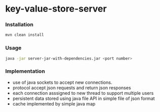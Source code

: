 # key-value-store-server

### Installation

```sh
mvn clean install
```

### Usage

```sh
java -jar server-jar-with-dependencies.jar <port number>
```

### Implementation

* use of java sockets to accept new connections.
* protocol accept json requests and return json responses
* each connection asssigned to new thread to support multiple users
* persistent data stored using java file API in simple file of json format
* cache implemented by simple java map


